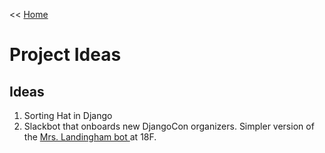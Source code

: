 << [Home](../README.md)

# Project Ideas

##  Ideas
1. Sorting Hat in Django
2. Slackbot that onboards new DjangoCon organizers. Simpler version of the [Mrs. Landingham bot ](https://github.com/18F/dolores-landingham-bot) at 18F.
